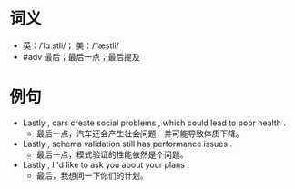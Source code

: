# 词义
- 英：/ˈlɑːstli/； 美：/ˈlæstli/
- #adv 最后；最后一点；最后提及
# 例句
- Lastly , cars create social problems , which could lead to poor health .
	- 最后一点，汽车还会产生社会问题，并可能导致体质下降。
- Lastly , schema validation still has performance issues .
	- 最后一点，模式验证的性能依然是个问题。
- Lastly , I 'd like to ask you about your plans .
	- 最后，我想问一下你们的计划。
